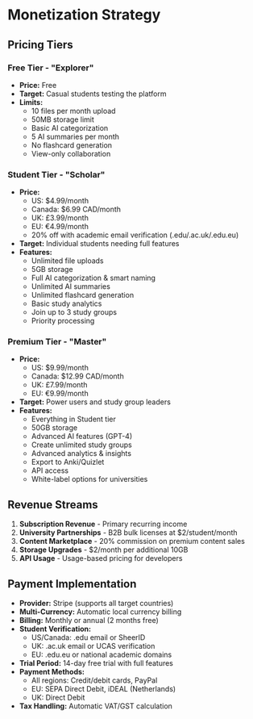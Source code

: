 # Monetization Strategy

## Pricing Tiers

### Free Tier - "Explorer"
- **Price:** Free
- **Target:** Casual students testing the platform
- **Limits:**
  - 10 files per month upload
  - 50MB storage limit
  - Basic AI categorization
  - 5 AI summaries per month
  - No flashcard generation
  - View-only collaboration

### Student Tier - "Scholar"
- **Price:** 
  - US: $4.99/month
  - Canada: $6.99 CAD/month
  - UK: £3.99/month
  - EU: €4.99/month
  - 20% off with academic email verification (.edu/.ac.uk/.edu.eu)
- **Target:** Individual students needing full features
- **Features:**
  - Unlimited file uploads
  - 5GB storage
  - Full AI categorization & smart naming
  - Unlimited AI summaries
  - Unlimited flashcard generation
  - Basic study analytics
  - Join up to 3 study groups
  - Priority processing

### Premium Tier - "Master"
- **Price:**
  - US: $9.99/month
  - Canada: $12.99 CAD/month
  - UK: £7.99/month
  - EU: €9.99/month
- **Target:** Power users and study group leaders
- **Features:**
  - Everything in Student tier
  - 50GB storage
  - Advanced AI features (GPT-4)
  - Create unlimited study groups
  - Advanced analytics & insights
  - Export to Anki/Quizlet
  - API access
  - White-label options for universities

## Revenue Streams

1. **Subscription Revenue** - Primary recurring income
2. **University Partnerships** - B2B bulk licenses at $2/student/month
3. **Content Marketplace** - 20% commission on premium content sales
4. **Storage Upgrades** - $2/month per additional 10GB
5. **API Usage** - Usage-based pricing for developers

## Payment Implementation
- **Provider:** Stripe (supports all target countries)
- **Multi-Currency:** Automatic local currency billing
- **Billing:** Monthly or annual (2 months free)
- **Student Verification:** 
  - US/Canada: .edu email or SheerID
  - UK: .ac.uk email or UCAS verification
  - EU: .edu.eu or national academic domains
- **Trial Period:** 14-day free trial with full features
- **Payment Methods:** 
  - All regions: Credit/debit cards, PayPal
  - EU: SEPA Direct Debit, iDEAL (Netherlands)
  - UK: Direct Debit
- **Tax Handling:** Automatic VAT/GST calculation
